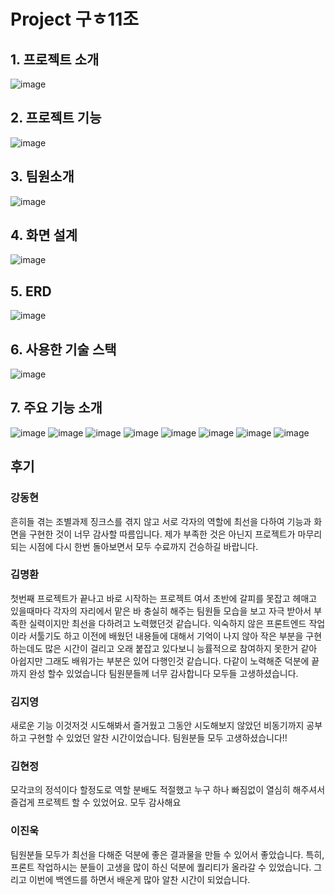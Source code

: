 # Project 구ㅎ11조
## 1. 프로젝트 소개
![image](https://user-images.githubusercontent.com/108647466/203452259-a5480e3b-0ab2-45df-aeb0-fa03bc3d5d2c.png)
## 2. 프로젝트 기능
![image](https://user-images.githubusercontent.com/108647466/203452326-557c318d-1fcf-4152-b924-3c7070d8ce15.png)
## 3. 팀원소개
![image](https://user-images.githubusercontent.com/108647466/203453158-0d34e668-eba2-4add-922d-e2bbe8fd3051.png)
## 4. 화면 설계
![image](https://user-images.githubusercontent.com/108647466/203452405-3522bac3-b652-48fd-8be6-bc18605c0e63.png)
## 5. ERD
![image](https://user-images.githubusercontent.com/108647466/203452444-1acfc695-4370-4cc6-9b05-f01a34bb1974.png)
## 6. 사용한 기술 스택
![image](https://user-images.githubusercontent.com/108647466/203452479-f68ad388-3663-4a1d-ab0f-24d45d2435d3.png)
## 7. 주요 기능 소개
![image](https://user-images.githubusercontent.com/108647466/203452517-b09606a2-0f77-4830-8a0c-e966c1d7d8f5.png)
![image](https://user-images.githubusercontent.com/108647466/203452533-1556f6d1-7841-4118-bb9a-7a9c35a8b409.png)
![image](https://user-images.githubusercontent.com/108647466/203452565-96d131b7-6612-4449-85c6-58c74b005c85.png)
![image](https://user-images.githubusercontent.com/108647466/203452584-b7fe21ab-9860-42ab-8a7f-e93f5dd74d00.png)
![image](https://user-images.githubusercontent.com/108647466/203452604-862876f2-a4c8-4076-a963-95f4e1324316.png)
![image](https://user-images.githubusercontent.com/108647466/203452631-b275cce2-f03f-4191-8f2e-e488f9d7d029.png)
![image](https://user-images.githubusercontent.com/108647466/203452868-5b8e9581-5eb5-4a5e-8ca2-d57894c62d84.png)
![image](https://user-images.githubusercontent.com/108647466/203452888-83038f6b-a492-4bc4-ad45-c69bf34559f1.png)

## 후기

### 강동현

흔히들 겪는 조별과제 징크스를 겪지 않고 서로 각자의 역할에 최선을 다하여 기능과 화면을 구현한 것이 너무 감사할 따름입니다. 제가 부족한 것은 아닌지 프로젝트가 마무리되는 시점에 다시 한번 돌아보면서 모두 수료까지 건승하길 바랍니다.

### 김명환

첫번째 프로젝트가 끝나고 바로 시작하는 프로젝트 여서 초반에 갈피를 못잡고 헤매고 있을때마다 각자의 자리에서 맡은 바 충실히 해주는 팀원들 모습을 보고
자극 받아서 부족한 실력이지만 최선을 다하려고 노력했던것 같습니다. 익숙하지 않은 프론트엔드 작업이라 서툴기도 하고 이전에 배웠던 내용들에 대해서 기억이 나지 않아 작은 부분을 구현하는데도 많은 시간이 걸리고 오래 붙잡고 있다보니 능률적으로 참여하지 못한거 같아 아쉽지만 그래도 배워가는 부분은 있어 다행인것 같습니다.
다같이 노력해준 덕분에 끝까지 완성 할수 있었습니다 팀원분들께 너무 감사합니다
모두들 고생하셨습니다.

### 김지영

새로운 기능 이것저것 시도해봐서 즐거웠고
그동안 시도해보지 않았던 비동기까지 공부하고 구현할 수 있었던 알찬 시간이었습니다.
팀원분들 모두 고생하셨습니다!!

### 김현정

모각코의 정석이다 할정도로 역할
분배도 적절했고 누구 하나 빠짐없이
열심히 해주셔서 즐겁게 프로젝트
할 수 있었어요. 모두 감사해요

### 이진욱

팀원분들 모두가 최선을 다해준 덕분에 좋은 결과물을 만들 수 있어서 좋았습니다.
특히, 프론트 작업하시는 분들이 고생을 많이 하신 덕분에 퀄리티가 올라갈 수 있었습니다.
그리고 이번에 백엔드를 하면서 배운게 많아 알찬 시간이 되었습니다.
